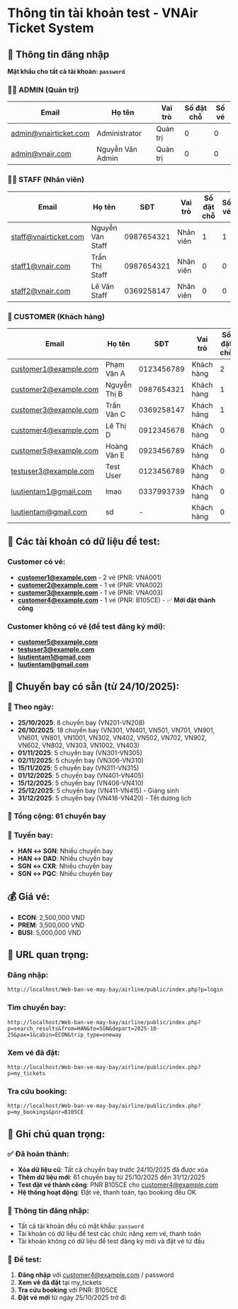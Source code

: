 # Thông tin tài khoản test - VNAir Ticket System

## 🔐 Thông tin đăng nhập

**Mật khẩu cho tất cả tài khoản: `password`**

### 👨‍💼 ADMIN (Quản trị)
| Email | Họ tên | Vai trò | Số đặt chỗ | Số vé |
|-------|--------|---------|------------|-------|
| admin@vnairticket.com | Administrator | Quản trị | 0 | 0 |
| admin@vnair.com | Nguyễn Văn Admin | Quản trị | 0 | 0 |

### 👨‍💻 STAFF (Nhân viên)
| Email | Họ tên | SĐT | Vai trò | Số đặt chỗ | Số vé |
|-------|--------|-----|---------|------------|-------|
| staff@vnairticket.com | Nguyễn Văn Staff | 0987654321 | Nhân viên | 1 | 1 |
| staff1@vnair.com | Trần Thị Staff | 0987654321 | Nhân viên | 0 | 0 |
| staff2@vnair.com | Lê Văn Staff | 0369258147 | Nhân viên | 0 | 0 |

### 👤 CUSTOMER (Khách hàng)
| Email | Họ tên | SĐT | Vai trò | Số đặt chỗ | Số vé |
|-------|--------|-----|---------|------------|-------|
| customer1@example.com | Phạm Văn A | 0123456789 | Khách hàng | 2 | 2 |
| customer2@example.com | Nguyễn Thị B | 0987654321 | Khách hàng | 1 | 1 |
| customer3@example.com | Trần Văn C | 0369258147 | Khách hàng | 1 | 1 |
| customer4@example.com | Lê Thị D | 0912345678 | Khách hàng | 0 | 0 |
| customer5@example.com | Hoàng Văn E | 0923456789 | Khách hàng | 0 | 0 |
| testuser3@example.com | Test User | 0123456789 | Khách hàng | 0 | 0 |
| luutientam1@gmail.com | lmao | 0337993739 | Khách hàng | 0 | 0 |
| luutientam@gmail.com | sd | - | Khách hàng | 0 | 0 |

## 🎯 Các tài khoản có dữ liệu để test:

### Customer có vé:
- **customer1@example.com** - 2 vé (PNR: VNA001)
- **customer2@example.com** - 1 vé (PNR: VNA002) 
- **customer3@example.com** - 1 vé (PNR: VNA003)
- **customer4@example.com** - 1 vé (PNR: B105CE) - ✅ **Mới đặt thành công**

### Customer không có vé (để test đăng ký mới):
- **customer5@example.com**
- **testuser3@example.com**
- **luutientam1@gmail.com**
- **luutientam@gmail.com**

## 🛫 Chuyến bay có sẵn (từ 24/10/2025):

### 📅 **Theo ngày:**
- **25/10/2025**: 8 chuyến bay (VN201-VN208)
- **26/10/2025**: 18 chuyến bay (VN301, VN401, VN501, VN701, VN901, VN601, VN801, VN1001, VN302, VN402, VN502, VN702, VN902, VN602, VN802, VN303, VN1002, VN403)
- **01/11/2025**: 5 chuyến bay (VN301-VN305)
- **02/11/2025**: 5 chuyến bay (VN306-VN310)
- **15/11/2025**: 5 chuyến bay (VN311-VN315)
- **01/12/2025**: 5 chuyến bay (VN401-VN405)
- **15/12/2025**: 5 chuyến bay (VN406-VN410)
- **25/12/2025**: 5 chuyến bay (VN411-VN415) - Giáng sinh
- **31/12/2025**: 5 chuyến bay (VN416-VN420) - Tết dương lịch

### 🎯 **Tổng cộng: 61 chuyến bay**

### 🛫 **Tuyến bay:**
- **HAN ↔ SGN**: Nhiều chuyến bay
- **HAN ↔ DAD**: Nhiều chuyến bay
- **SGN ↔ CXR**: Nhiều chuyến bay  
- **SGN ↔ PQC**: Nhiều chuyến bay

## 💰 Giá vé:
- **ECON**: 2,500,000 VND
- **PREM**: 3,500,000 VND
- **BUSI**: 5,000,000 VND

## 🔗 URL quan trọng:

### Đăng nhập:
```
http://localhost/Web-ban-ve-may-bay/airline/public/index.php?p=login
```

### Tìm chuyến bay:
```
http://localhost/Web-ban-ve-may-bay/airline/public/index.php?p=search_results&from=HAN&to=SGN&depart=2025-10-25&pax=1&cabin=ECON&trip_type=oneway
```

### Xem vé đã đặt:
```
http://localhost/Web-ban-ve-may-bay/airline/public/index.php?p=my_tickets
```

### Tra cứu booking:
```
http://localhost/Web-ban-ve-may-bay/airline/public/index.php?p=my_bookings&pnr=B105CE
```

## 📝 Ghi chú quan trọng:

### ✅ **Đã hoàn thành:**
- **Xóa dữ liệu cũ**: Tất cả chuyến bay trước 24/10/2025 đã được xóa
- **Thêm dữ liệu mới**: 61 chuyến bay từ 25/10/2025 đến 31/12/2025
- **Test đặt vé thành công**: PNR B105CE cho customer4@example.com
- **Hệ thống hoạt động**: Đặt vé, thanh toán, tạo booking đều OK

### 🔐 **Thông tin đăng nhập:**
- Tất cả tài khoản đều có mật khẩu: `password`
- Tài khoản có dữ liệu để test các chức năng xem vé, thanh toán
- Tài khoản không có dữ liệu để test đăng ký mới và đặt vé từ đầu

### 🎯 **Để test:**
1. **Đăng nhập** với customer4@example.com / password
2. **Xem vé đã đặt** tại my_tickets
3. **Tra cứu booking** với PNR: B105CE
4. **Đặt vé mới** từ ngày 25/10/2025 trở đi
